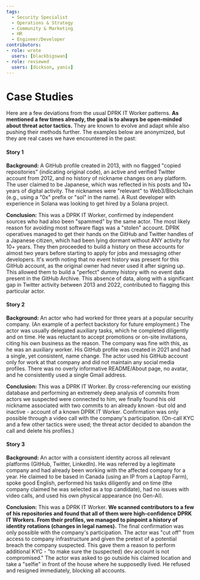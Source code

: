 ```yaml
---
tags:
  - Security Specialist
  - Operations & Strategy
  - Community & Marketing
  - HR
  - Engineer/Developer
contributors:
- role: wrote
  users: [blackbigswan]
- role: reviewed
  users: [dickson, yaniv]
---
```


# Case Studies

Here are a few deviations from the usual DPRK IT Worker patterns. **As mentioned a few times already, the goal is to always be open-minded about threat actor tactics.** They are known to evolve and adapt while also pushing their methods further. The examples below are anonymized, but they are real cases we have encountered in the past:

#### Story 1

**Background:** A GitHub profile created in 2013, with no flagged "copied repositories" (indicating original code), an active and verified Twitter account from 2012, and no history of nickname changes on any platform. The user claimed to be Japanese, which was reflected in his posts and 10+ years of digital activity. The nicknames were "relevant" to Web3/Blockchain (e.g., using a "0x" prefix or "sol" in the name). A Rust developer with experience in Solana was looking to get hired by a Solana project.

**Conclusion:** This was a DPRK IT Worker, confirmed by independent sources who had also been "spammed" by the same actor. The most likely reason for avoiding most software flags was a "stolen" account. DPRK operatives managed to get their hands on the GitHub and Twitter handles of a Japanese citizen, which had been lying dormant without ANY activity for 10+ years. They then proceeded to build a history on these accounts for almost two years before starting to apply for jobs and messaging other developers. It's worth noting that no event history was present for this GitHub account, as the original owner had never used it after signing up. This allowed them to build a "perfect" dummy history with no event data present in the GitHub Archive. This absence of data, along with a significant gap in Twitter activity between 2013 and 2022, contributed to flagging this particular actor.

#### Story 2

**Background:** An actor who had worked for three years at a popular security company. (An example of a perfect backstory for future employment.) The actor was usually delegated auxiliary tasks, which he completed diligently and on time. He was reluctant to accept promotions or on-site invitations, citing his own business as the reason. The company was fine with this, as he was an auxiliary worker. His GitHub profile was created in 2021 and had a single, yet consistent, name change. The actor used his GitHub account only for work at that company and did not maintain any social media profiles. There was no overly informative README/About page, no avatar, and he consistently used a single Gmail address.

**Conclusion:** This was a DPRK IT Worker. By cross-referencing our existing database and performing an extremely deep analysis of commits from actors we suspected were connected to him, we finally found his old nickname associated with two commits to an already known -but old and inactive - account of a known DPRK IT Worker. Confirmation was only possible through a video call with the company's participation. (On-call KYC and a few other tactics were used; the threat actor decided to abandon the call and delete his profiles.)

#### Story 3

**Background:** An actor with a consistent identity across all relevant platforms (GitHub, Twitter, LinkedIn). He was referred by a legitimate company and had already been working with the affected company for a year. He claimed to be based in Canada (using an IP from a Laptop Farm), spoke good English, performed his tasks diligently and on time (the company claimed he was selected as a top candidate), had no issues with video calls, and used his own physical appearance (no Gen-AI).

**Conclusion:** This was a DPRK IT Worker. **We scanned contributors to a few of his repositories and found that all of them were high-confidence DPRK IT Workers. From their profiles, we managed to pinpoint a history of identity rotations (changes in legal names).** The final confirmation was only possible with the company's participation. The actor was "cut off" from access to company infrastructure and given the pretext of a potential breach the company suspected. This gave them a reason to perform additional KYC - "to make sure the (suspected) dev account is not compromised." The actor was asked to go outside his claimed location and take a "selfie" in front of the house where he supposedly lived. He refused and resigned immediately, blocking all accounts.